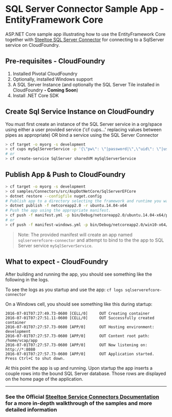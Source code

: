 ﻿# SQL Server Connector Sample App - EntityFramework Core

ASP.NET Core sample app illustrating how to use the EntityFramework Core together with [Steeltoe SQL Server Connector](https://github.com/SteeltoeOSS/Connectors) for connecting to a SqlServer service on CloudFoundry.

## Pre-requisites - CloudFoundry

1. Installed Pivotal CloudFoundry
1. Optionally, installed Windows support
1. A SQL Server Instance (and optionally the SQL Server Tile installed in CloudFoundry **- Coming Soon**)
1. Install .NET Core SDK

## Create Sql Service Instance on CloudFoundry

You must first create an instance of the SQL Server service in a org/space using either a user provided service ('cf cups...' replacing values between pipes as appropriate) OR bind a service using the SQL Server Connector

```bash
> cf target -o myorg -s development
> cf cups mySqlServerService -p '{\"pw\": \"|password|\",\"uid\": \"|user id|\",\"uri\": \"jdbc:sqlserver://|host|:|port|;databaseName=|database name|\"}'
# or
> cf create-service SqlServer sharedVM mySqlServerService
```

## Publish App & Push to CloudFoundry

```bash
> cf target -o myorg -s development
> cd samples/Connectors/src/AspDotNetCore/SqlServerEFCore
> dotnet restore --configfile nuget.config
# Publish app to a directory selecting the framework and runtime you want to run on
> dotnet publish -f netcoreapp2.0 -r ubuntu.14.04-x64
# Push the app using the appropriate manifest.
> cf push -f manifest.yml -p bin/Debug/netcoreapp2.0/ubuntu.14.04-x64/publish
# or
> cf push -f manifest-windows.yml -p bin/Debug/netcoreapp2.0/win10-x64/publish
```

> Note: The provided manifest will create an app named `sqlserverefcore-connector` and attempt to bind to the the app to SQL Server service `mySqlServerService`.

## What to expect - CloudFoundry

After building and running the app, you should see something like the following in the logs.

To see the logs as you startup and use the app: `cf logs sqlserverefcore-connector`

On a Windows cell, you should see something like this during startup:

```text
2016-07-01T07:27:49.73-0600 [CELL/0]     OUT Creating container
2016-07-01T07:27:51.11-0600 [CELL/0]     OUT Successfully created container
2016-07-01T07:27:57.73-0600 [APP/0]      OUT Hosting environment: development
2016-07-01T07:27:57.73-0600 [APP/0]      OUT Content root path:  /home/vcap/app
2016-07-01T07:27:57.73-0600 [APP/0]      OUT Now listening on: http://*:8080
2016-07-01T07:27:57.73-0600 [APP/0]      OUT Application started. Press Ctrl+C to shut down.
```

At this point the app is up and running.  Upon startup the app inserts a couple rows into the bound SQL Server database. Those rows are displayed on the home page of the application.

---

### See the Official [Steeltoe Service Connectors Documentation](https://steeltoe.io/docs/steeltoe-service-connectors) for a more in-depth walkthrough of the samples and more detailed information